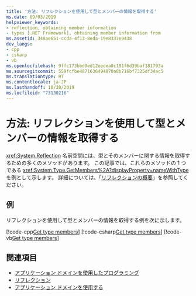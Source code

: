 ```yaml
---
title: '方法: リフレクションを使用して型とメンバーの情報を取得する'
ms.date: 09/03/2019
helpviewer_keywords:
- reflection, obtaining member information
- types [.NET Framework], obtaining member information from
ms.assetid: 348ae651-ccda-4f13-8eda-19e8337e9438
dev_langs:
- cpp
- csharp
- vb
ms.openlocfilehash: 9ffc173bbd0ed12eedea0c191f6d39baf181793a
ms.sourcegitcommit: 559fcfbe4871636494870a8b716bf7325df34ac5
ms.translationtype: HT
ms.contentlocale: ja-JP
ms.lasthandoff: 10/30/2019
ms.locfileid: "73130216"
---
```

# <a name="how-to-get-type-and-member-information-by-using-reflection"></a>方法: リフレクションを使用して型とメンバーの情報を取得する
<xref:System.Reflection> 名前空間には、型とそのメンバーに関する情報を取得するための多くのメソッドがあります。 この記事では、これらのメソッドの 1 つである <xref:System.Type.GetMembers%2A?displayProperty=nameWithType> を例として示します。 詳細については、「[リフレクションの概要](reflection.md)」を参照してください。
  
## <a name="example"></a>例

リフレクションを使用して型とメンバーの情報を取得する例を次に示します。

[!code-cpp[Get type members](../../../samples/snippets/standard/reflection/memberinfo/gettypemembers.cpp)]
[!code-csharp[Get type members](../../../samples/snippets/standard/reflection/memberinfo/gettypemembers.cs)]
[!code-vb[Get type members](../../../samples/snippets/standard/reflection/memberinfo/gettypemembers.vb)]

## <a name="see-also"></a>関連項目

- [アプリケーション ドメインを使用したプログラミング](../app-domains/application-domains.md#programming-with-application-domains)
- [リフレクション](reflection.md)
- [アプリケーション ドメインを使用する](../app-domains/use.md)
